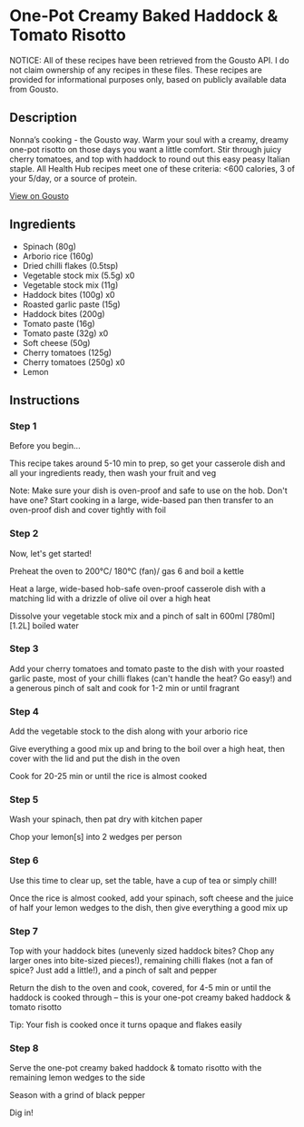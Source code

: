 # One-Pot Creamy Baked Haddock & Tomato Risotto

NOTICE: All of these recipes have been retrieved from the Gousto API. I do not claim ownership of any recipes in these files. These recipes are provided for informational purposes only, based on publicly available data from Gousto.

## Description

Nonna’s cooking - the Gousto way. Warm your soul with a creamy, dreamy one-pot risotto on those days you want a little comfort. Stir through juicy cherry tomatoes, and top with haddock to round out this easy peasy Italian staple. All Health Hub recipes meet one of these criteria: <600 calories, 3 of your 5/day, or a source of protein.

[View on Gousto](https://www.gousto.co.uk/recipes/cookbook/one-pot-creamy-baked-haddock-tomato-risotto)

## Ingredients

- Spinach (80g)
- Arborio rice (160g)
- Dried chilli flakes (0.5tsp)
- Vegetable stock mix (5.5g) x0
- Vegetable stock mix (11g)
- Haddock bites (100g) x0
- Roasted garlic paste (15g)
- Haddock bites (200g)
- Tomato paste (16g)
- Tomato paste (32g) x0
- Soft cheese (50g)
- Cherry tomatoes (125g)
- Cherry tomatoes (250g) x0
- Lemon

## Instructions


### Step 1

Before you begin...

This recipe takes around 5-10 min to prep, so get your casserole dish and all your ingredients ready, then wash your fruit and veg

Note: Make sure your dish is oven-proof and safe to use on the hob. Don't have one? Start cooking in a large, wide-based pan then transfer to an oven-proof dish and cover tightly with foil


### Step 2

Now, let's get started!

Preheat the oven to 200°C/ 180°C (fan)/ gas 6 and boil a kettle

Heat a large, wide-based hob-safe oven-proof casserole dish with a matching lid with a drizzle of olive oil over a high heat

Dissolve your vegetable stock mix and a pinch of salt in 600ml <span class="text-purple">[780ml]</span> <span class="text-danger">[1.2L] </span>boiled water


### Step 3

Add your cherry tomatoes and tomato paste to the dish with your roasted garlic paste, most of your chilli flakes (can't handle the heat? Go easy!) and a generous pinch of salt and cook for 1-2 min or until fragrant


### Step 4

Add the vegetable stock to the dish along with your arborio rice

Give everything a good mix up and bring to the boil over a high heat, then cover with the lid and put the dish in the oven

Cook for 20-25 min or until the rice is almost cooked


### Step 5

Wash your spinach, then pat dry with kitchen paper

Chop your lemon[s] into 2 wedges per person


### Step 6

Use this time to clear up, set the table, have a cup of tea or simply chill!

Once the rice is almost cooked, add your spinach, soft cheese and the juice of half your lemon wedges to the dish, then give everything a good mix up


### Step 7

Top with your haddock bites (unevenly sized haddock bites? Chop any larger ones into bite-sized pieces!), remaining chilli flakes (not a fan of spice? Just add a little!), and a pinch of salt and pepper

Return the dish to the oven and cook, covered, for 4-5 min or until the haddock is cooked through – this is your one-pot creamy baked haddock & tomato risotto

Tip: Your fish is cooked once it turns opaque and flakes easily

### Step 8

Serve the one-pot creamy baked haddock & tomato risotto with the remaining lemon wedges to the side

Season with a grind of black pepper

Dig in!

